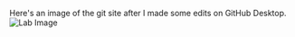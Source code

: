 Here's an image of the git site after I made some edits on GitHub Desktop.
![Lab Image](https://github.com/rafegers0n/cse15l-lab-reports/blob/main/Website%20After%20Push.PNG)
